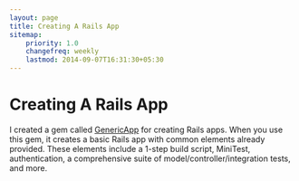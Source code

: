 ```yaml
---
layout: page
title: Creating A Rails App
sitemap:
    priority: 1.0
    changefreq: weekly
    lastmod: 2014-09-07T16:31:30+05:30
---
```

# Creating A Rails App

I created a gem called [GenericApp](https://github.com/jhsu802701/generic_app) for creating Rails apps.  When you use this gem, it creates a basic Rails app with common elements already provided.  These elements include a 1-step build script, MiniTest, authentication, a comprehensive suite of model/controller/integration tests, and more.

